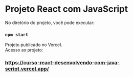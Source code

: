 # Projeto React com JavaScript


No diretório do projeto, você pode executar:

### `npm start`

Projeto publicado no Vercel.</br>
Acesso ao projeto:

### https://curso-react-desenvolvendo-com-java-script.vercel.app/




